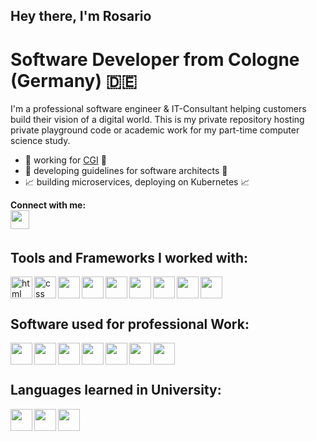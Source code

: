 ## Hey there, I'm Rosario

# Software Developer from Cologne (Germany) :de:
I'm a professional software engineer & IT-Consultant helping customers build their vision of a digital world. This is my private repository hosting private playground code or academic work for my part-time computer science study.

* :construction_worker: working for [CGI](https://www.de.cgi.com/de) :construction_worker:
* :bookmark_tabs: developing guidelines for software architects :bookmark_tabs:
* :chart_with_upwards_trend: building microservices, deploying on Kubernetes :chart_with_upwards_trend:

**Connect with me:** <br/>
[<img align="left" width="30px" src="https://cdn.jsdelivr.net/gh/devicons/devicon/icons/linkedin/linkedin-original.svg" />](https://www.linkedin.com/in/rosario-francesco-p-91512a199/)
<br>
<br>

## **Tools and Frameworks I worked with:** <br/>

<img align="left" alt="html" width="35px" src="https://cdn.jsdelivr.net/gh/devicons/devicon/icons/html5/html5-original.svg" />
<img align="left" alt="css" width="35px" src="https://cdn.jsdelivr.net/gh/devicons/devicon/icons/css3/css3-original.svg" />
<img align="left" width="35px" src="https://cdn.jsdelivr.net/gh/devicons/devicon/icons/vuejs/vuejs-original.svg" />
<img align="left" width="35px" src="https://cdn.jsdelivr.net/gh/devicons/devicon/icons/java/java-original.svg" />
<img align="left" width="35px" src="https://cdn.jsdelivr.net/gh/devicons/devicon/icons/spring/spring-original.svg" /> 
<img align="left" width="35px" src="https://cdn.jsdelivr.net/gh/devicons/devicon/icons/mysql/mysql-original.svg" />
<img align="left" width="35px" src="https://cdn.jsdelivr.net/gh/devicons/devicon/icons/git/git-original.svg" />
<img align="left" width="35px" src="https://cdn.jsdelivr.net/gh/devicons/devicon/icons/bash/bash-original.svg" />
<img align="left" width="35px" src="https://cdn.jsdelivr.net/gh/devicons/devicon/icons/go/go-original.svg" />
          
<br/>
<br/>

## Software used for professional Work:
<img align="left" width="35px" src="https://cdn.jsdelivr.net/gh/devicons/devicon/icons/jira/jira-original.svg" />
<img align="left" width="35px" src="https://cdn.jsdelivr.net/gh/devicons/devicon/icons/bitbucket/bitbucket-original.svg" />
<img align="left" width="35px"  src="https://cdn.jsdelivr.net/gh/devicons/devicon/icons/confluence/confluence-original.svg" />
<img align="left" width="35px" src="https://cdn.jsdelivr.net/gh/devicons/devicon/icons/intellij/intellij-plain.svg" />
<img align="left" width="35px" src="https://cdn.jsdelivr.net/gh/devicons/devicon/icons/docker/docker-original.svg" />
          
<img align="left" width="35px"  src="https://cdn.jsdelivr.net/gh/devicons/devicon/icons/kubernetes/kubernetes-plain.svg" />
<img align="left" width="35px"  src="https://cdn.jsdelivr.net/gh/devicons/devicon/icons/linux/linux-original.svg" />

<br/>
<br/>

## Languages learned in University:
<img align="left" width="35px" src="https://cdn.jsdelivr.net/gh/devicons/devicon/icons/c/c-original.svg" />
<img align="left" width="35px" src="https://cdn.jsdelivr.net/gh/devicons/devicon/icons/php/php-original.svg" />
<img align="left" width="35px" src="https://cdn.jsdelivr.net/gh/devicons/devicon/icons/latex/latex-original.svg" />
          
          
